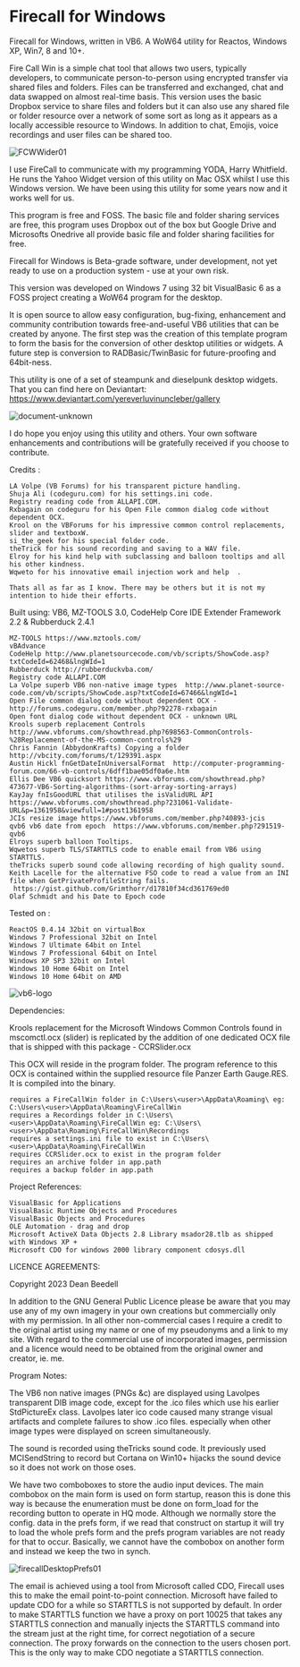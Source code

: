 # Firecall for Windows

Firecall for Windows, written in VB6. A WoW64 utility for Reactos,
Windows XP, Win7, 8 and 10+.

Fire Call Win is a simple chat tool that allows two users, typically developers,
to communicate person-to-person using encrypted transfer via shared files and
folders. Files can be transferred and exchanged, chat and data swapped on almost
real-time basis. This version uses the basic Dropbox service to share files and
folders but it can also use any shared file or folder resource over a network of
some sort as long as it appears as a locally accessible resource to Windows. In
addition to chat, Emojis, voice recordings and user files can be shared too.

![FCWWider01](https://github.com/yereverluvinunclebert/Firecall-for-Windows/assets/2788342/56b8af40-8e5a-47bf-83a8-3911d4ed7ded)

I use FireCall to communicate with my programming YODA, Harry Whitfield.
He runs the Yahoo Widget version of this utility on Mac OSX whilst I use this
Windows version. We have been using this utility for some years now and it
works well for us.

This program is free and FOSS. The basic file and folder sharing services are
free, this program uses Dropbox out of the box but Google Drive and Microsofts
Onedrive all provide basic file and folder sharing facilities for free.

Firecall for Windows is Beta-grade software, under development, not yet
ready to use on a production system - use at your own risk.

This version was developed on Windows 7 using 32 bit VisualBasic 6 as a FOSS
project creating a WoW64 program for the desktop.

It is open source to allow easy configuration, bug-fixing, enhancement and
community contribution towards free-and-useful VB6 utilities that can be created
by anyone. The first step was the creation of this template program to form the
basis for the conversion of other desktop utilities or widgets. A future step
is conversion to RADBasic/TwinBasic for future-proofing and 64bit-ness.

This utility is one of a set of steampunk and dieselpunk desktop widgets. That
you can find here on Deviantart: https://www.deviantart.com/yereverluvinuncleber/gallery

![document-unknown](https://github.com/yereverluvinunclebert/Firecall-for-Windows/assets/2788342/178e5248-ea23-454e-a1be-bb2ba8b9f7a1)

I do hope you enjoy using this utility and others. Your own software
enhancements and contributions will be gratefully received if you choose to
contribute.

Credits :

    LA Volpe (VB Forums) for his transparent picture handling.
    Shuja Ali (codeguru.com) for his settings.ini code.
    Registry reading code from ALLAPI.COM.
    Rxbagain on codeguru for his Open File common dialog code without dependent OCX.
    Krool on the VBForums for his impressive common control replacements, slider and textboxW.
    si_the_geek for his special folder code.
    theTrick for his sound recording and saving to a WAV file.
    Elroy for his kind help with subclassing and balloon tooltips and all his other kindness.
    Wqweto for his innovative email injection work and help  .

    Thats all as far as I know. There may be others but it is not my intention to hide their efforts.

Built using: VB6, MZ-TOOLS 3.0, CodeHelp Core IDE Extender Framework 2.2 & Rubberduck 2.4.1

    MZ-TOOLS https://www.mztools.com/
    vBAdvance
    CodeHelp http://www.planetsourcecode.com/vb/scripts/ShowCode.asp?txtCodeId=62468&lngWId=1
    Rubberduck http://rubberduckvba.com/
    Registry code ALLAPI.COM
    La Volpe superb VB6 non-native image types  http://www.planet-source-code.com/vb/scripts/ShowCode.asp?txtCodeId=67466&lngWId=1
    Open File common dialog code without dependent OCX - http://forums.codeguru.com/member.php?92278-rxbagain
    Open font dialog code without dependent OCX - unknown URL
    Krools superb replacement Controls http://www.vbforums.com/showthread.php?698563-CommonControls-%28Replacement-of-the-MS-common-controls%29
    Chris Fannin (AbbydonKrafts) Copying a folder  http://vbcity.com/forums/t/129391.aspx
    Austin Hickl fnGetDateInUniversalFormat  http://computer-programming-forum.com/66-vb-controls/6dff1bae05df0a6e.htm
    Ellis Dee VB6 quicksort https://www.vbforums.com/showthread.php?473677-VB6-Sorting-algorithms-(sort-array-sorting-arrays)
    KayJay fnIsGoodURL that utilises the isValidURL API  https://www.vbforums.com/showthread.php?231061-Validate-URL&p=1361958&viewfull=1#post1361958
    JCIs resize image https://www.vbforums.com/member.php?40893-jcis
    qvb6 vb6 date from epoch  https://www.vbforums.com/member.php?291519-qvb6
    Elroys superb balloon Tooltips.
    Wqwetos superb TLS/STARTTLS code to enable email from VB6 using STARTTLS.
    theTricks superb sound code allowing recording of high quality sound.
    Keith Lacelle for the alternative FSO code to read a value from an INI file when GetPrivateProfileString fails.
     https://gist.github.com/Grimthorr/d17810f34cd361769ed0
    Olaf Schmidt and his Date to Epoch code

Tested on :

    ReactOS 0.4.14 32bit on virtualBox
    Windows 7 Professional 32bit on Intel
    Windows 7 Ultimate 64bit on Intel
    Windows 7 Professional 64bit on Intel
    Windows XP SP3 32bit on Intel
    Windows 10 Home 64bit on Intel
    Windows 10 Home 64bit on AMD

![vb6-logo](https://github.com/yereverluvinunclebert/Firecall-for-Windows/assets/2788342/25856b3a-c844-49c5-baad-cd4d823f6106)
    
Dependencies:

Krools replacement for the Microsoft Windows Common Controls found in mscomctl.ocx (slider) is replicated
by the addition of one dedicated OCX file that is shipped with this package - CCRSlider.ocx

This OCX will reside in the program folder. The program reference to this OCX is
contained within the supplied resource file Panzer Earth Gauge.RES.
It is compiled into the binary.

    requires a FireCallWin folder in C:\Users\<user>\AppData\Roaming\ eg: C:\Users\<user>\AppData\Roaming\FireCallWin
    requires a Recordings folder in C:\Users\<user>\AppData\Roaming\FireCallWin eg: C:\Users\<user>\AppData\Roaming\FireCallWin\Recordings
    requires a settings.ini file to exist in C:\Users\<user>\AppData\Roaming\FireCallWin
    requires CCRSlider.ocx to exist in the program folder
    requires an archive folder in app.path
    requires a backup folder in app.path

Project References:

    VisualBasic for Applications
    VisualBasic Runtime Objects and Procedures
    VisualBasic Objects and Procedures
    OLE Automation - drag and drop
    Microsoft ActiveX Data Objects 2.8 Library msador28.tlb as shipped with Windows XP +
    Microsoft CDO for windows 2000 library component cdosys.dll

LICENCE AGREEMENTS:

Copyright 2023 Dean Beedell

In addition to the GNU General Public Licence please be aware that you may use
any of my own imagery in your own creations but commercially only with my
permission. In all other non-commercial cases I require a credit to the
original artist using my name or one of my pseudonyms and a link to my site.
With regard to the commercial use of incorporated images, permission and a
licence would need to be obtained from the original owner and creator, ie. me.

Program Notes:

The VB6 non native images (PNGs &c) are displayed using Lavolpes transparent DIB image code,
except for the .ico files which use his earlier StdPictureEx class.
Lavolpes later ico code caused many strange visual artifacts and complete failures to show .ico files.
especially when other image types were displayed on screen simultaneously.

The sound is recorded using theTricks sound code. It previously used MCISendString to record but Cortana on Win10+
hijacks the sound device so it does not work on those oses.

We have two comboboxes to store the audio input devices. The main combobox on the main form is used on form
startup, reason this is done this way is because the enumeration must be done on form_load for the recording
button to operate in HQ mode. Although we normally store the config. data in the prefs form, if we read that
construct on startup it will try to load the whole prefs form and the prefs program variables are not ready
for that to occur. Basically, we cannot have the combobox on another form and instead we keep the two in synch.

![firecallDesktopPrefs01](https://github.com/yereverluvinunclebert/Firecall-for-Windows/assets/2788342/c6039ce2-efd2-438c-ae0c-5b4994b96e94)

The email is achieved using a tool from Microsoft called CDO, Firecall uses this to make the email point-to-point
connection. Microsoft have failed to update CDO for a while so STARTTLS is not supported by default. In order to
make STARTTLS function we have a proxy on port 10025 that takes any STARTTLS connection and manually injects the
STARTTLS command into the stream just at the right time, for correct negotiation of a secure connection. The proxy
forwards on the connection to the users chosen port. This is the only way to make CDO negotiate a STARTTLS
connection.
